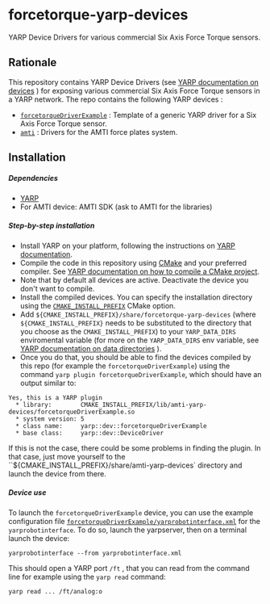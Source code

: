 # forcetorque-yarp-devices
YARP Device Drivers for various commercial Six Axis Force Torque sensors.

## Rationale
This repository contains YARP Device Drivers (see [YARP documentation on devices](http://www.yarp.it/note_devices.html) ) for exposing various commercial Six Axis Force Torque sensors in a YARP network. 
The repo contains the following YARP devices : 
* [`forcetorqueDriverExample`](forceTorqueDriverExample) : Template of a generic YARP driver for a Six Axis Force Torque sensor. 
* [`amti`](amti) : Drivers for the AMTI force plates system.

## Installation

##### Dependencies
- [YARP](https://github.com/robotology/yarp)
- For AMTI device: AMTI SDK (ask to AMTI for the libraries)

##### Step-by-step installation
* Install YARP on your platform, following the instructions on [YARP documentation](http://www.yarp.it/install.html). 
* Compile the code in this repository using [CMake](https://cmake.org/) and your preferred compiler. See [YARP documentation on how to compile a CMake project](http://www.yarp.it/using_cmake.html).
* Note that by default all devices are active. Deactivate the device you don't want to compile.
* Install the compiled devices. You can specify the installation directory using the [`CMAKE_INSTALL_PREFIX`](https://cmake.org/cmake/help/v3.0/variable/CMAKE_INSTALL_PREFIX.html) CMake option.
* Add `${CMAKE_INSTALL_PREFIX}/share/forcetorque-yarp-devices` (where `${CMAKE_INSTALL_PREFIX}` needs to be substituted to the directory that you choose as the `CMAKE_INSTALL_PREFIX`) to your `YARP_DATA_DIRS` enviromental variable (for more on the `YARP_DATA_DIRS` env variable, see [YARP documentation on data directories](http://www.yarp.it/yarp_data_dirs.html) ). 
* Once you do that, you should be able to find the devices compiled by this repo (for example the `forcetorqueDriverExample`) using the command `yarp plugin forcetorqueDriverExample`, which should have an output similar to:
~~~
Yes, this is a YARP plugin
  * library:        CMAKE_INSTALL_PREFIX/lib/amti-yarp-devices/forcetorqueDriverExample.so
  * system version: 5
  * class name:     yarp::dev::forcetorqueDriverExample
  * base class:     yarp::dev::DeviceDriver
~~~
If this is not the case, there could be some problems in finding the plugin. In that case, just move yourself to the ``${CMAKE_INSTALL_PREFIX}/share/amti-yarp-devices` directory and launch the device from there.

##### Device use 
To launch the `forcetorqueDriverExample` device, you can use the example configuration file [`forcetorqueDriverExample/yarprobotinterface.xml`](forcetorqueDriverExample/yarprobotinterface.xml) for the `yarprobotinterface`.
To do so, launch the yarpserver, then on a terminal launch the device:
~~~
yarprobotinterface --from yarprobotinterface.xml
~~~
This should open a YARP port `/ft` , that you can read from the command line for example using the `yarp read` command:
~~~
yarp read ... /ft/analog:o
~~~
